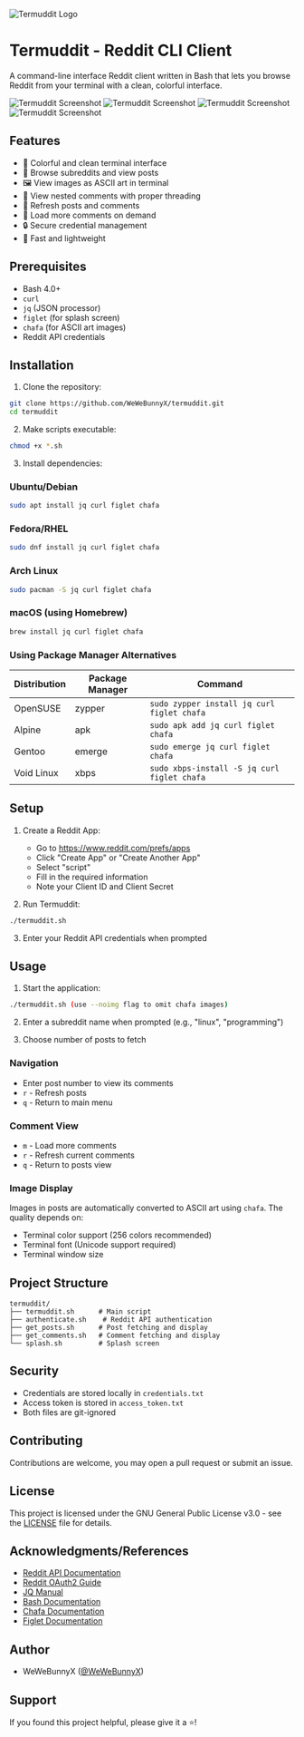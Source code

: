 ![Termuddit Logo](logo.png)

# Termuddit - Reddit CLI Client

A command-line interface Reddit client written in Bash that lets you browse Reddit from your terminal with a clean, colorful interface.

![Termuddit Screenshot](demonstration/screenshot.png)
![Termuddit Screenshot](demonstration/demo4.png)
![Termuddit Screenshot](demonstration/demo2.png)
![Termuddit Screenshot](demonstration/demo5.png)

## Features

- 🎨 Colorful and clean terminal interface
- 👀 Browse subreddits and view posts
- 🖼️ View images as ASCII art in terminal
- 💬 View nested comments with proper threading
- 🔄 Refresh posts and comments
- 🎯 Load more comments on demand
- 🔒 Secure credential management
- 🚀 Fast and lightweight

## Prerequisites

- Bash 4.0+
- `curl`
- `jq` (JSON processor)
- `figlet` (for splash screen)
- `chafa` (for ASCII art images)
- Reddit API credentials

## Installation

1. Clone the repository:
```bash
git clone https://github.com/WeWeBunnyX/termuddit.git
cd termuddit
```

2. Make scripts executable:
```bash
chmod +x *.sh
```

3. Install dependencies:

### Ubuntu/Debian
```bash
sudo apt install jq curl figlet chafa
```

### Fedora/RHEL
```bash
sudo dnf install jq curl figlet chafa
```

### Arch Linux
```bash
sudo pacman -S jq curl figlet chafa
```

### macOS (using Homebrew)
```bash
brew install jq curl figlet chafa
```

### Using Package Manager Alternatives
| Distribution | Package Manager | Command |
|-------------|----------------|---------|
| OpenSUSE    | zypper         | `sudo zypper install jq curl figlet chafa` |
| Alpine      | apk            | `sudo apk add jq curl figlet chafa` |
| Gentoo      | emerge         | `sudo emerge jq curl figlet chafa` |
| Void Linux  | xbps           | `sudo xbps-install -S jq curl figlet chafa` |

## Setup

1. Create a Reddit App:
   - Go to https://www.reddit.com/prefs/apps
   - Click "Create App" or "Create Another App"
   - Select "script"
   - Fill in the required information
   - Note your Client ID and Client Secret

2. Run Termuddit:
```bash
./termuddit.sh
```

3. Enter your Reddit API credentials when prompted

## Usage

1. Start the application:
```bash
./termuddit.sh (use --noimg flag to omit chafa images)
```

2. Enter a subreddit name when prompted (e.g., "linux", "programming")

3. Choose number of posts to fetch

### Navigation

- Enter post number to view its comments
- `r` - Refresh posts
- `q` - Return to main menu

### Comment View

- `m` - Load more comments
- `r` - Refresh current comments
- `q` - Return to posts view

### Image Display

Images in posts are automatically converted to ASCII art using `chafa`. The quality depends on:
- Terminal color support (256 colors recommended)
- Terminal font (Unicode support required)
- Terminal window size

## Project Structure

```
termuddit/
├── termuddit.sh      # Main script
├── authenticate.sh    # Reddit API authentication
├── get_posts.sh      # Post fetching and display
├── get_comments.sh   # Comment fetching and display
└── splash.sh         # Splash screen
```

## Security

- Credentials are stored locally in `credentials.txt`
- Access token is stored in `access_token.txt`
- Both files are git-ignored

## Contributing

Contributions are welcome, you may open a pull request or submit an issue.

## License

This project is licensed under the GNU General Public License v3.0 - see the [LICENSE](LICENSE) file for details.

## Acknowledgments/References

- [Reddit API Documentation](https://www.reddit.com/dev/api/)
- [Reddit OAuth2 Guide](https://github.com/reddit-archive/reddit/wiki/OAuth2)
- [JQ Manual](https://stedolan.github.io/jq/manual/)
- [Bash Documentation](https://www.gnu.org/software/bash/manual/)
- [Chafa Documentation](https://hpjansson.org/chafa/)
- [Figlet Documentation](http://www.figlet.org/)

## Author

- WeWeBunnyX ([@WeWeBunnyX](https://reddit.com/u/WeWeBunnyX))

## Support

If you found this project helpful, please give it a ⭐️!

